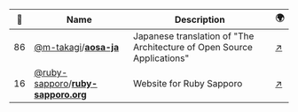 |:star2: | Name | Description | 🌍|
|---|---|---|---|
|86|[@m-takagi](https://github.com/m-takagi)/[**aosa-ja**](https://github.com/m-takagi/aosa-ja)|Japanese translation of "The Architecture of Open Source Applications"|[:arrow_upper_right:](http://www.aosabook.org/)|
|16|[@ruby-sapporo](https://github.com/ruby-sapporo)/[**ruby-sapporo.org**](https://github.com/ruby-sapporo/ruby-sapporo.org)|Website for Ruby Sapporo|[:arrow_upper_right:](http://ruby-sapporo.org/)|

